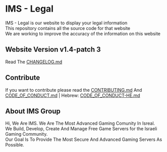 # IMS - Legal
IMS - Legal is our website to display your legal information\
This repository contains all the source code for that website\
We are working to improve the accuracy of the information on this website
## Website Version v1.4-patch 3
Read The [CHANGELOG.md](CHANGELOG.md)
## Contribute
If you want to contribute please read the [CONTRIBUTING.md](CONTRIBUTING.md)
And [CODE_OF_CONDUCT.md](CODE_OF_CONDUCT.md) | Hebrew: [CODE_OF_CONDUCT-HE.md](CODE_OF_CONDUCT-HE.md)
## About IMS Group
Hi, We Are IMS.
We Are The Most Advanced Gaming Comunity In Isreal.\
We Build, Develop, Create And Manage Free Game Servers for the Israeli Gaming Community.\
Our Goal Is To Provide The Most Secure And Advanced Gaming Servers As Possible.
